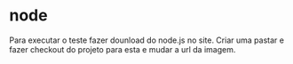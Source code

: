 # node
Para executar o teste fazer dounload do node.js no site.
Criar uma pastar e fazer checkout do projeto para esta e mudar a url da imagem.
